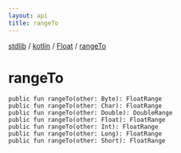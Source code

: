 ```yaml
---
layout: api
title: rangeTo
---
```

[stdlib](../../index.md) / [kotlin](../index.md) / [Float](index.md) / [rangeTo](rangeTo.md)

# rangeTo

```
public fun rangeTo(other: Byte): FloatRange
public fun rangeTo(other: Char): FloatRange
public fun rangeTo(other: Double): DoubleRange
public fun rangeTo(other: Float): FloatRange
public fun rangeTo(other: Int): FloatRange
public fun rangeTo(other: Long): FloatRange
public fun rangeTo(other: Short): FloatRange
```
